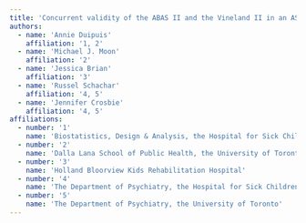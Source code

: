 ```yaml
---
title: 'Concurrent validity of the ABAS II and the Vineland II in an ASD sample <i>(pending submission)</i>'
authors:
  - name: 'Annie Duipuis'
    affiliation: '1, 2'
  - name: 'Michael J. Moon'
    affiliation: '2'
  - name: 'Jessica Brian'
    affiliation: '3'
  - name: 'Russel Schachar'
    affiliation: '4, 5'
  - name: 'Jennifer Crosbie'
    affiliation: '4, 5'
affiliations:
  - number: '1'
    name: 'Biostatistics, Design & Analysis, the Hospital for Sick Children'
  - number: '2'
    name: 'Dalla Lana School of Public Health, the University of Toronto'
  - number: '3'
    name: 'Holland Bloorview Kids Rehabilitation Hospital'
  - number: '4'
    name: 'The Department of Psychiatry, the Hospital for Sick Children'
  - number: '5'
    name: 'The Department of Psychiatry, the University of Toronto'
---
```

